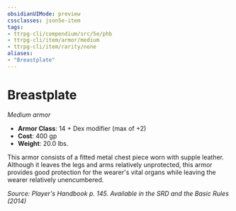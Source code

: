 ```yaml
---
obsidianUIMode: preview
cssclasses: json5e-item
tags:
- ttrpg-cli/compendium/src/5e/phb
- ttrpg-cli/item/armor/medium
- ttrpg-cli/item/rarity/none
aliases: 
- "Breastplate"
---
```

# Breastplate
*Medium armor*  

- **Armor Class**: 14 + Dex modifier (max of +2)
- **Cost**: 400 gp
- **Weight**: 20.0 lbs.

This armor consists of a fitted metal chest piece worn with supple leather. Although it leaves the legs and arms relatively unprotected, this armor provides good protection for the wearer's vital organs while leaving the wearer relatively unencumbered.

*Source: Player's Handbook p. 145. Available in the <span title='Systems Reference Document (5.1)'>SRD</span> and the Basic Rules (2014)*